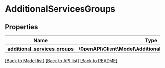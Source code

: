 # AdditionalServicesGroups

## Properties
Name | Type | Description | Notes
------------ | ------------- | ------------- | -------------
**additional_services_groups** | [**\OpenAPI\Client\Model\AdditionalServicesGroupResponse[]**](AdditionalServicesGroupResponse.md) |  | [optional] 

[[Back to Model list]](../README.md#documentation-for-models) [[Back to API list]](../README.md#documentation-for-api-endpoints) [[Back to README]](../README.md)


